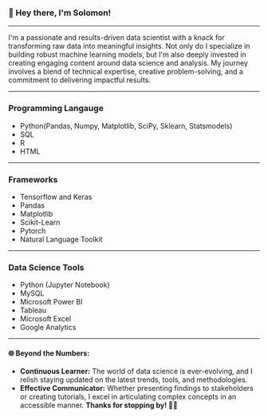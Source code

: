 ### 👋 Hey there, I'm Solomon!
***
I'm a passionate and results-driven data scientist with a knack for transforming raw data into meaningful insights. Not only do I specialize in building robust machine learning models, but I'm also deeply invested in creating engaging content around data science and analysis. My journey involves a blend of technical expertise, creative problem-solving, and a commitment to delivering impactful results.
***
### Programming Langauge
* Python(Pandas, Numpy, Matplotlib, SciPy, Sklearn, Statsmodels)
* SQL
* R
* HTML
***
### Frameworks
* Tensorflow and Keras
* Pandas
* Matplotlib
* Scikit-Learn
* Pytorch
* Natural Language Toolkit
***
### Data Science Tools
* Python (Jupyter Notebook)
* MySQL
* Microsoft Power BI
* Tableau
* Microsoft Excel
* Google Analytics
***
#### 🌐 Beyond the Numbers:
- **Continuous Learner:** The world of data science is ever-evolving, and I relish staying updated on the latest trends, tools, and methodologies.
- **Effective Communicator:** Whether presenting findings to stakeholders or creating tutorials, I excel in articulating complex concepts in an accessible manner.
**Thanks for stopping by! 🚀✨**
<!--
**solomonadekunle63/solomonadekunle63** is a ✨ _special_ ✨ repository because its `README.md` (this file) appears on your GitHub profile.

Here are some ideas to get you started:

- 🔭 I’m currently working on ...
- 🌱 I’m currently learning ...
- 👯 I’m looking to collaborate on ...
- 🤔 I’m looking for help with ...
- 💬 Ask me about ...
- 📫 How to reach me: ...
- 😄 Pronouns: ...
- ⚡ Fun fact: ...
-->
